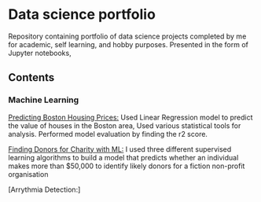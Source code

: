 # Data science portfolio
Repository containing portfolio of data science projects completed by me for academic, self learning, and hobby purposes. Presented in the form of Jupyter notebooks, 

## Contents 
### Machine Learning
  [Predicting Boston Housing Prices:](https://github.com/Dislevekanku/datascienceprojects/blob/703d428e1739dca4832ede708f5880a8aa27b6ff/boston_housing/Boston%20Housing%20price%20prediction.ipynb) Used Linear Regression model to predict the value of houses in the Boston area, Used various statistical tools for analysis. Performed model evaluation by finding the r2 score.

  [Finding Donors for Charity with ML:](https://github.com/Dislevekanku/datascienceprojects/blob/9a5832e9c4cadfbca3f4f50f81c82fc9f29f4d7d/CharityML/Charity%20ML.ipynb) I used three different supervised learning algorithms to build a model that predicts whether an individual makes more than $50,000 to identify likely donors for a fiction non-profit organisation

  [Arrythmia Detection:]